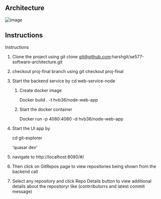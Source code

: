 

## Architecture

![image](https://user-images.githubusercontent.com/3461182/167307621-50833008-61a1-43e6-befa-e6e86eb71a73.png)

## Instructions

Instructions

1. Clone the project using git clone git@github.com:harshgit/se577-software-architecture.git
2. checkout proj-final branch using git checkout proj-final
3. Start the backend service by
   cd web-service-node

   1. Create docker image

      Docker build . -t hvb36/node-web-app


   3. Start the docker container

      Docker run -p 4080:4080 -d hvb36/node-web-app


4. Start the UI app by

   cd git-explorer
   
   'quasar dev'
   
5. navigate to http://localhost:8080/#/
6. Then click on GitRepos page to view repositories being shown from the backend call
7. Select any repository and click Repo Details button to view additional details about the repositoryr like (contrributorrs and latest commit message)



